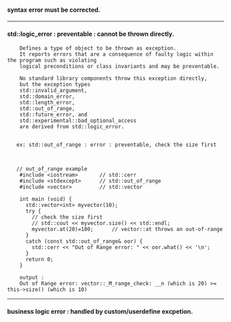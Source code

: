 #### syntax error must be corrected.

---


#### std::logic_error : preventable : cannot be thrown directly.

        Defines a type of object to be thrown as exception. 
        It reports errors that are a consequence of faulty logic within the program such as violating 
        logical preconditions or class invariants and may be preventable.

        No standard library components throw this exception directly, 
        but the exception types 
        std::invalid_argument, 
        std::domain_error, 
        std::length_error, 
        std::out_of_range, 
        std::future_error, and 
        std::experimental::bad_optional_access 
        are derived from std::logic_error. 


       ex: std::out_of_range : error : preventable, check the size first
       
                
       
       // out_of_range example
        #include <iostream>       // std::cerr
        #include <stdexcept>      // std::out_of_range
        #include <vector>         // std::vector

        int main (void) {
          std::vector<int> myvector(10);
          try {
            // check the size first
            // std::cout << myvector.size() << std::endl;              
            myvector.at(20)=100;      // vector::at throws an out-of-range
          }
          catch (const std::out_of_range& oor) {
            std::cerr << "Out of Range error: " << oor.what() << '\n';
          }
          return 0;
        }
        
        output : 
        Out of Range error: vector::_M_range_check: __n (which is 20) >= this->size() (which is 10)


---

#### business logic error : handled by custom/userdefine excpetion.
